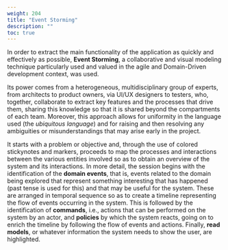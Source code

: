 ```yaml
---
weight: 204
title: "Event Storming"
description: ""
toc: true
---
```


In order to extract the main functionality of the application as quickly and effectively as possible, **Event Storming**, a collaborative and visual modeling technique particularly used and valued in the agile and Domain-Driven development context, was used.

Its power comes from a heterogeneous, multidisciplinary group of experts, from architects to product owners, via UI/UX designers to testers, who, together, collaborate to extract key features and the processes that drive them, sharing this knowledge so that it is shared beyond the compartments of each team.
Moreover, this approach allows for uniformity in the language used (the _ubiquitous language_) and for raising and then resolving any ambiguities or misunderstandings that may arise early in the project.

It starts with a problem or objective and, through the use of colored stickynotes and markers, proceeds to map the processes and interactions between the various entities involved so as to obtain an overview of the system and its interactions.
In more detail, the session begins with the identification of the **domain events**, that is, events related to the domain being explored that represent something interesting that has happened (past tense is used for this) and that may be useful for the system.
These are arranged in temporal sequence so as to create a timeline representing the flow of events occurring in the system.
This is followed by the identification of **commands**, i.e., actions that can be performed on the system by an actor, and **policies** by which the system reacts, going on to enrich the timeline by following the flow of events and actions.
Finally, **read models**, or whatever information the system needs to show the user, are highlighted.

